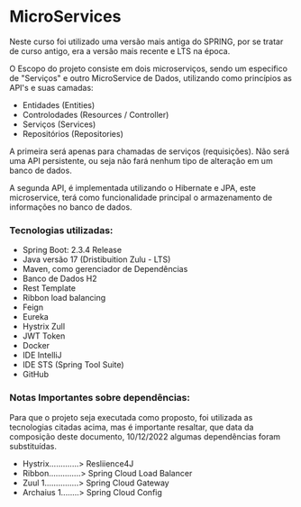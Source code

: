 # MicroServices
Neste curso foi utilizado uma versão mais antiga do SPRING, por se tratar de curso antigo, era a versão mais recente e LTS na época.

O Escopo do projeto consiste em dois microserviços, sendo um especifico de "Serviços" e outro MicroService de Dados, utilizando como princípios as API's e suas camadas: 
* Entidades (Entities)
* Controlodades (Resources / Controller)
* Serviços (Services)
* Repositórios (Repositories)

A primeira será apenas para chamadas de serviços (requisições). Não será uma API persistente, ou seja não fará nenhum tipo de alteração em um banco de dados.

A segunda API, é implementada utilizando o Hibernate e JPA, este microservice, terá como funcionalidade principal o armazenamento de informações no banco de dados.

### Tecnologias utilizadas:
* Spring Boot: 2.3.4 Release
* Java versão 17 (Dristibuition Zulu - LTS)
* Maven, como gerenciador de Dependências
* Banco de Dados H2
* Rest Template
* Ribbon load balancing 
* Feign
* Eureka
* Hystrix Zull
* JWT Token
* Docker
* IDE IntelliJ
* IDE STS (Spring Tool Suite)
* GitHub

### Notas Importantes sobre dependências:
Para que o projeto seja executada como proposto, foi utilizada as tecnologias citadas acima, mas é importante resaltar, que data da composição deste documento, 10/12/2022 algumas dependências foram substituídas. 

* Hystrix.............> Resliience4J
* Ribbon..............> Spring Cloud Load Balancer
* Zuul 1...............> Spring Cloud Gateway
* Archaius 1........> Spring Cloud Config

